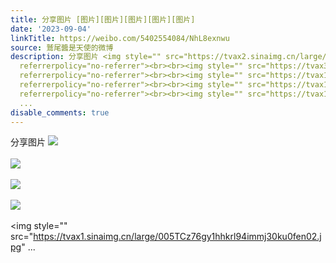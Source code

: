 ```yaml
---
title: 分享图片 [图片][图片][图片][图片][图片]
date: '2023-09-04'
linkTitle: https://weibo.com/5402554084/NhL8exnwu
source: 鷲尾醬是天使的微博
description: 分享图片 <img style="" src="https://tvax2.sinaimg.cn/large/005TCz76gy1hhkrl3om58j30u012yteg.jpg"
  referrerpolicy="no-referrer"><br><br><img style="" src="https://tvax3.sinaimg.cn/large/005TCz76gy1hhkrl4dsm5j30wi0o1784.jpg"
  referrerpolicy="no-referrer"><br><br><img style="" src="https://tvax1.sinaimg.cn/large/005TCz76gy1hhkrl52ivgj30wi0nstcg.jpg"
  referrerpolicy="no-referrer"><br><br><img style="" src="https://tvax1.sinaimg.cn/large/005TCz76gy1hhkrl5olvyj30u0142n6n.jpg"
  referrerpolicy="no-referrer"><br><br><img style="" src="https://tvax1.sinaimg.cn/large/005TCz76gy1hhkrl94immj30ku0fen02.jpg"
  ...
disable_comments: true
---
```

分享图片 <img style="" src="https://tvax2.sinaimg.cn/large/005TCz76gy1hhkrl3om58j30u012yteg.jpg" referrerpolicy="no-referrer"><br><br><img style="" src="https://tvax3.sinaimg.cn/large/005TCz76gy1hhkrl4dsm5j30wi0o1784.jpg" referrerpolicy="no-referrer"><br><br><img style="" src="https://tvax1.sinaimg.cn/large/005TCz76gy1hhkrl52ivgj30wi0nstcg.jpg" referrerpolicy="no-referrer"><br><br><img style="" src="https://tvax1.sinaimg.cn/large/005TCz76gy1hhkrl5olvyj30u0142n6n.jpg" referrerpolicy="no-referrer"><br><br><img style="" src="https://tvax1.sinaimg.cn/large/005TCz76gy1hhkrl94immj30ku0fen02.jpg" ...